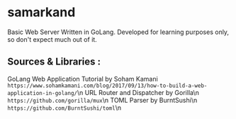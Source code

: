 # samarkand

Basic Web Server Written in GoLang. Developed for learning purposes only, so don't expect much out of it.

## Sources & Libraries :
GoLang Web Application Tutorial by Soham Kamani
`https://www.sohamkamani.com/blog/2017/09/13/how-to-build-a-web-application-in-golang/`\n
URL Router and Dispatcher by Gorilla\n
`https://github.com/gorilla/mux`\n
TOML Parser by BurntSushi\n
`https://github.com/BurntSushi/toml`\n

